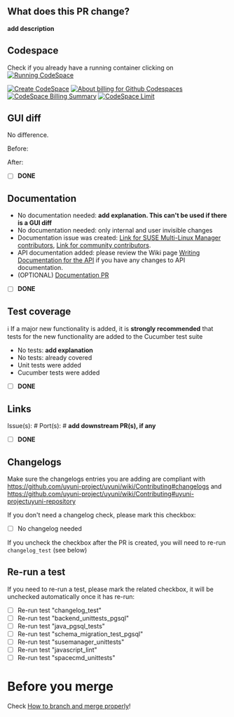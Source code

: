 ## What does this PR change?

**add description**

## Codespace
<!-- Button to create CodeSpace -->

Check if you already have a running container clicking on [![Running CodeSpace](https://badgen.net/badge/Running/CodeSpace/green)](https://github.com/codespaces)

[![Create CodeSpace](https://img.shields.io/badge/Create-CodeSpace-blue.svg)](https://codespaces.new/uyuni-project/uyuni)  [![About billing for Github Codespaces](https://badgen.net/badge/CodeSpace/Price)](https://docs.github.com/en/billing/managing-billing-for-github-codespaces/about-billing-for-github-codespaces) [![CodeSpace Billing Summary](https://badgen.net/badge/CodeSpace/Billing%20Summary)](https://github.com/settings/billing/summary) [![CodeSpace Limit](https://badgen.net/badge/CodeSpace/Spending%20Limit)](https://github.com/settings/billing/spending_limit)

## GUI diff

No difference.

Before:

After:

- [ ] **DONE**

## Documentation
- No documentation needed: **add explanation. This can't be used if there is a GUI diff**
- No documentation needed: only internal and user invisible changes
- Documentation issue was created: [Link for SUSE Multi-Linux Manager contributors](https://github.com/SUSE/spacewalk/issues/new?template=ISSUE_TEMPLATE_DOCUMENTATION.md&labels=documentation&projects=SUSE/spacewalk/31), [Link for community contributors](https://github.com/uyuni-project/uyuni-docs/issues/new).
- API documentation added: please review the Wiki page [Writing Documentation for the API](https://github.com/uyuni-project/uyuni/wiki/Writing-documentation-for-the-API) if you have any changes to API documentation.
- (OPTIONAL) [Documentation PR](https://github.com/uyuni-project/uyuni-docs/pulls)

- [ ] **DONE**

## Test coverage
ℹ️ If a major new functionality is added, it is **strongly recommended** that tests for the new functionality are added to the Cucumber test suite
- No tests: **add explanation**
- No tests: already covered
- Unit tests were added
- Cucumber tests were added

- [ ] **DONE**

## Links

Issue(s): #
Port(s): # **add downstream PR(s), if any**

- [ ] **DONE**

## Changelogs

Make sure the changelogs entries you are adding are compliant with https://github.com/uyuni-project/uyuni/wiki/Contributing#changelogs and https://github.com/uyuni-project/uyuni/wiki/Contributing#uyuni-projectuyuni-repository

If you don't need a changelog check, please mark this checkbox:

- [ ] No changelog needed

If you uncheck the checkbox after the PR is created, you will need to re-run `changelog_test` (see below)

## Re-run a test

If you need to re-run a test, please mark the related checkbox, it will be unchecked automatically once it has re-run:

- [ ] Re-run test "changelog_test"
- [ ] Re-run test "backend_unittests_pgsql"
- [ ] Re-run test "java_pgsql_tests"
- [ ] Re-run test "schema_migration_test_pgsql"
- [ ] Re-run test "susemanager_unittests"
- [ ] Re-run test "javascript_lint"
- [ ] Re-run test "spacecmd_unittests"

# Before you merge

Check [How to branch and merge properly](https://github.com/uyuni-project/uyuni/wiki/How-to-branch-and-merge-properly)!
